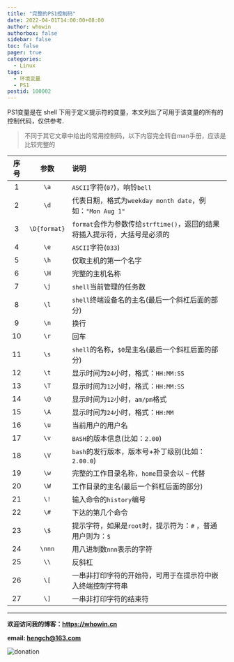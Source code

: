 ```yaml
---
title: "完整的PS1控制码"
date: 2022-04-01T14:00:00+08:00
author: whowin
authorbox: false
sidebar: false
toc: false
pager: true
categories:
  - Linux
tags:
  - 环境变量
  - PS1
postid: 100002
---
```


PS1变量是在 shell 下用于定义提示符的变量，本文列出了可用于该变量的所有的控制代码，仅供参考.
<!--more-->

> 不同于其它文章中给出的常用控制码，以下内容完全转自man手册，应该是比较完整的

  |序号|参数|说明|
  |:----:|:--:|:----|
  |1|`\a`|`ASCII`字符(`07`)，响铃`bell`|
  |2|`\d`|代表日期，格式为`weekday month date`，例如：`"Mon Aug 1"`|
  |3|`\D{format}`|`format`会作为参数传给`strftime()`，返回的结果将插入提示符，大括号是必须的|
  |4|`\e`|`ASCII`字符(`033`)|
  |5|`\h`|仅取主机的第一个名字|
  |6|`\H`|完整的主机名称|
  |7|`\j`|`shell`当前管理的任务数|
  |8|`\l`|`shell`终端设备名的主名(最后一个斜杠后面的部分)|
  |9|`\n`|换行|
  |10|`\r`|回车|
  |11|`\s`|`shell`的名称，`$0`是主名(最后一个斜杠后面的部分)|
  |12|`\t`|显示时间为`24`小时，格式：`HH:MM:SS`|
  |13|`\T`|显示时间为`12`小时，格式：`HH:MM:SS`|
  |14|`\@`|显示时间为`12`小时，`am/pm`格式|
  |15|`\A`|显示时间为`24`小时，格式：`HH:MM`|
  |16|`\u`|当前用户的用户名|
  |17|`\v`|`BASH`的版本信息(比如：`2.00`)|
  |18|`\V`|`bash`的发行版本，版本号+补丁级别(比如：`2.00.0`)
  |19|`\w`|完整的工作目录名称，`home`目录会以 `~` 代替|
  |20|`\W`|工作目录的主名(最后一个斜杠后面的部分)|
  |21|`\!`|输入命令的`history`编号|
  |22|`\#`|下达的第几个命令|
  |23|`\$`|提示字符，如果是`root`时，提示符为：`#` ，普通用户则为：`$`|
  |24|`\nnn`|用八进制数`nnn`表示的字符|
  |25|`\\`|反斜杠|
  |26|`\[`|一串非打印字符的开始符，可用于在提示符中嵌入终端控制字符串|
  |27|`\]`|一串非打印字符的结束符|


-------------
**欢迎访问我的博客：https://whowin.cn**

**email: hengch@163.com**

![donation][img_sponsor_qrcode]

[img_sponsor_qrcode]:https://whowin.gitee.io/images/qrcode/sponsor-qrcode.png



